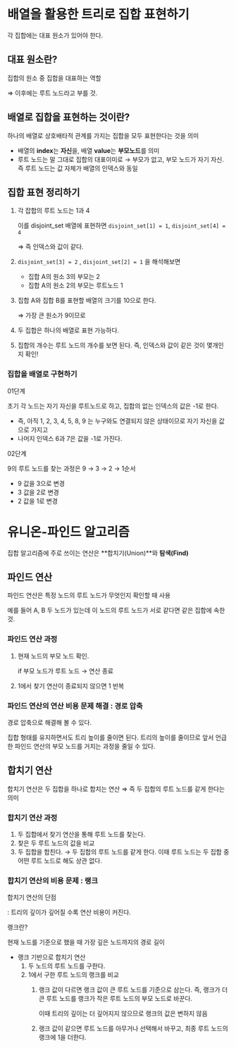 # 배열을 활용한 트리로 집합 표현하기

각 집합에는 대표 원소가 있어야 한다.

## 대표 원소란?

집합의 원소 중 집합을 대표하는 역할

⇒ 이후에는 루트 노드라고 부를 것.

## 배열로 집합을 표현하는 것이란?

하나의 배열로 상호배타적 관계를 가지는 집합을 모두 표현한다는 것을 의미

- 배열의 **index**는 **자신**을, 배열 **value**는 **부모노드**를 의미
- 루트 노드는 말 그대로 집합의 대표이미로 → 부모가 없고, 부모 노드가 자기 자신. 즉 루트 노드는 값 자체가 배열의 인덱스와 동일

## 집합 표현 정리하기


1. 각 잡합의 루트 노드는 1과 4 
    
    이를 disjoint_set 배열에 표현하면 `disjoint_set[1] = 1`, `disjoint_set[4] = 4`
    
    ⇒ 즉 인덱스와 값이 같다. 
    
2. `disjoint_set[3] = 2` , `disjoint_set[2] = 1` 을 해석해보면 
    - 집합 A의 원소 3의 부모는 2
    - 집합 A의 원소 2의 부모는 루트노드 1
3. 집합 A와 집합 B를 표현할 배열의 크기를 10으로 한다. 
    
    ⇒ 가장 큰 원소가 9이므로
    
4. 두 집합은 하나의 배열로 표현 가능하다.
5. 집합의 개수는 루트 노드의 개수를 보면 된다. 즉, 인덱스와 값이 같은 것이 몇개인지 확인!

### 집합을 배열로 구현하기

01단계

초기 각 노드는 자기 자신을 루트노드로 하고, 집합의 없는 인덱스의 값은 -1로 한다.

- 즉, 아직 1, 2, 3, 4, 5, 8, 9 는 누구와도 연결되지 않은 상태이므로 자기 자신을 값으로 가지고
- 나머지 인덱스 6과 7은 값을 -1로 가진다.

02단계

9의 루트 노드를 찾는 과정은 9 → 3 → 2 → 1순서

- 9 값을 3으로 변경
- 3 값을 2로 변경
- 2 값을 1로 변경

# 유니온-파인드 알고리즘

집합 알고리즘에 주로 쓰이는 연산은 **합치기(Union)**와 **탐색(Find)**

## 파인드 연산

파인드 연산은 특정 노드의 루트 노드가 무엇인지 확인할 때 사용 

예를 들어 A, B 두 노드가 있는데 이 노드의 루트 노드가 서로 같다면 같은 집합에 속한 것.

### 파인드 연산 과정

1. 현재 노드의 부모 노드 확인.
    
    if 부모 노드가 루트 노드 → 연산 종료
    
2. 1에서 찾기 연산이 종료되지 않으면 1 반복

### 파인드 연산의 연산 비용 문제 해결 : 경로 압축

경로 압축으로 해결해 볼 수 있다.

집합 형태를 유지하면서도 트리 높이를 줄이면 된다. 트리의 높이를 줄이므로 앞서 언급한 파인드 연산의 부모 노드를 거치는 과정을 줄일 수 있다.


## 합치기 연산

합치기 연산은 두 집합을 하나로 합치는 연산 ⇒ 즉 두 집합의 루트 노드를 같게 한다는 의미

### 합치기 연산 과정

1. 두 집합에서 찾기 연산을 통해 루트 노드를 찾는다.
2. 찾은 두 루트 노드의 값을 비교
3. 두 집합을 합친다. → 두 집합의 루트 노드를 같게 한다. 이때 루트 노드는 두 집합 중 어떤 루트 노드로 해도 상관 없다.

### 합치기 연산의 비용 문제 : 랭크

합치기 연산의 단점

: 트리의 깊이가 깊어질 수록 연산 비용이 커진다.

랭크란?

현재 노드를 기준으로 했을 때 가장 깊은 노드까지의 경로 길이 

- 랭크 기반으로 합치기 연산
    1. 두 노드의 루트 노드를 구한다.
    2. 1에서 구한 루트 노드의 랭크를 비교
        1. 랭크 값이 다르면 랭크 값이 큰 루트 노드를 기준으로 삼는다. 즉, 랭크가 더 큰 루트 노드를 랭크가 작은 루트 노드의 부모 노드로 바꾼다.
            
            이때 트리의 깊이는 더 깊어지지 않으므로 랭크의 값은 변하지 않음
            
        2. 랭크 값이 같으면 루트 노드를 아무거나 선택해서 바꾸고, 최종 루트 노드의 랭크에 1을 더한다.
